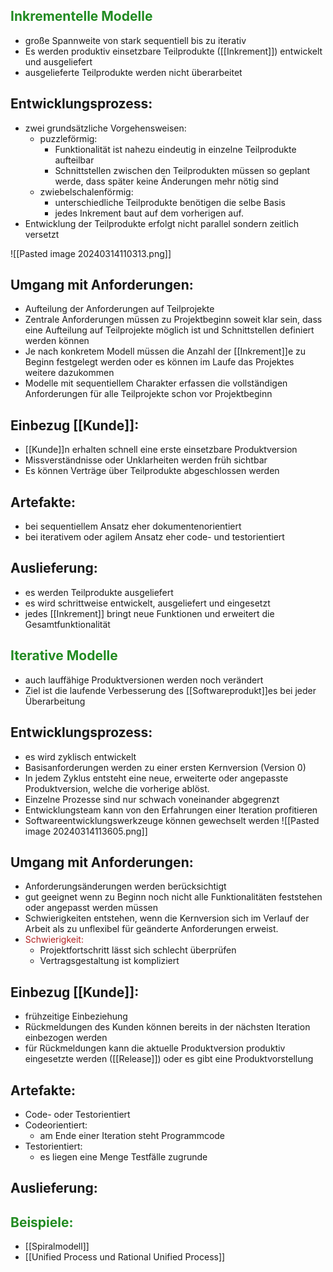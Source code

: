 
## <font color="228B22">Inkrementelle Modelle</font> 
- große Spannweite von stark sequentiell bis zu iterativ
- Es werden produktiv einsetzbare Teilprodukte ([[Inkrement]]) entwickelt und ausgeliefert
- ausgelieferte Teilprodukte werden nicht überarbeitet
## Entwicklungsprozess:
- zwei grundsätzliche Vorgehensweisen:
	- puzzleförmig:
		- Funktionalität ist nahezu eindeutig in einzelne Teilprodukte aufteilbar
		- Schnittstellen zwischen den Teilprodukten müssen so geplant werde, dass später keine Änderungen mehr nötig sind
	- zwiebelschalenförmig:
		- unterschiedliche Teilprodukte benötigen die selbe Basis
		- jedes Inkrement baut auf dem vorherigen auf.
- Entwicklung der Teilprodukte erfolgt nicht parallel sondern zeitlich versetzt

![[Pasted image 20240314110313.png]]
## Umgang mit Anforderungen:
- Aufteilung der Anforderungen auf Teilprojekte
- Zentrale Anforderungen müssen zu Projektbeginn soweit klar sein, dass eine Aufteilung auf Teilprojekte möglich ist und Schnittstellen definiert werden können
- Je nach konkretem Modell müssen die Anzahl der [[Inkrement]]e zu Beginn festgelegt werden oder es können im Laufe das Projektes weitere dazukommen
- Modelle mit sequentiellem Charakter erfassen die vollständigen Anforderungen für alle Teilprojekte schon vor Projektbeginn
## Einbezug [[Kunde]]:
- [[Kunde]]n erhalten schnell eine erste einsetzbare Produktversion
- Missverständnisse oder Unklarheiten werden früh sichtbar
- Es können Verträge über Teilprodukte abgeschlossen werden
## Artefakte:
- bei sequentiellem Ansatz eher dokumentenorientiert
- bei iterativem oder agilem Ansatz eher code- und testorientiert

## Auslieferung:
- es werden Teilprodukte ausgeliefert
- es wird schrittweise entwickelt, ausgeliefert und eingesetzt
- jedes [[Inkrement]] bringt neue Funktionen und erweitert die Gesamtfunktionalität


## <font color="228B22">Iterative Modelle</font> 
- auch lauffähige Produktversionen werden noch verändert
- Ziel ist die laufende Verbesserung des [[Softwareprodukt]]es bei jeder Überarbeitung
## Entwicklungsprozess:
- es wird zyklisch entwickelt
- Basisanforderungen werden zu einer ersten Kernversion (Version 0)
- In jedem Zyklus entsteht eine neue, erweiterte oder angepasste Produktversion, welche die vorherige ablöst.
- Einzelne Prozesse sind nur schwach voneinander abgegrenzt
- Entwicklungsteam kann von den Erfahrungen einer Iteration profitieren
- Softwareentwicklungswerkzeuge können gewechselt werden
![[Pasted image 20240314113605.png]]
## Umgang mit Anforderungen:
- Anforderungsänderungen werden berücksichtigt
- gut geeignet wenn zu Beginn noch nicht alle Funktionalitäten feststehen oder angepasst werden müssen
- Schwierigkeiten entstehen, wenn die Kernversion sich im Verlauf der Arbeit als zu unflexibel für geänderte Anforderungen erweist.
- <font color="#B22222">Schwierigkeit:</font> 
	- Projektfortschritt lässt sich schlecht überprüfen
	- Vertragsgestaltung ist kompliziert
## Einbezug [[Kunde]]:
- frühzeitige Einbeziehung
- Rückmeldungen des Kunden können bereits in der nächsten Iteration einbezogen werden
- für Rückmeldungen kann die aktuelle Produktversion produktiv eingesetzte werden ([[Release]]) oder es gibt eine Produktvorstellung
## Artefakte:
- Code- oder Testorientiert
- Codeorientiert:
	- am Ende einer Iteration steht Programmcode
- Testorientiert:
	- es liegen eine Menge Testfälle zugrunde

## Auslieferung:


## <font color="228B22">Beispiele:</font>
- [[Spiralmodell]]
- [[Unified Process und Rational Unified Process]]


